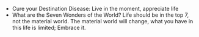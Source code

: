 - Cure your Destination Disease: Live in the moment, appreciate life
- What are the Seven Wonders of the World? Life should be in the top 7, not the material world. The material world will change, what you have in this life is limited; Embrace it.
